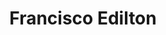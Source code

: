 ---
title: "Francisco Edilton"
headline: ""
linkedin: "https://www.linkedin.com/in/franciscoed/"
awstitle: "hero"
---